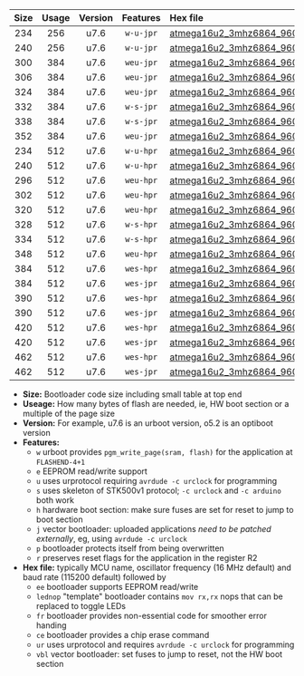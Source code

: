 |Size|Usage|Version|Features|Hex file|
|:-:|:-:|:-:|:-:|:--|
|234|256|u7.6|`w-u-jpr`|[atmega16u2_3mhz6864_9600bps_ur_vbl.hex](https://raw.githubusercontent.com/stefanrueger/urboot/main/bootloaders/atmega16u2/fcpu_3mhz6864/9600_bps/atmega16u2_3mhz6864_9600bps_ur_vbl.hex)|
|240|256|u7.6|`w-u-jpr`|[atmega16u2_3mhz6864_9600bps_lednop_ur_vbl.hex](https://raw.githubusercontent.com/stefanrueger/urboot/main/bootloaders/atmega16u2/fcpu_3mhz6864/9600_bps/atmega16u2_3mhz6864_9600bps_lednop_ur_vbl.hex)|
|300|384|u7.6|`weu-jpr`|[atmega16u2_3mhz6864_9600bps_ee_ur_vbl.hex](https://raw.githubusercontent.com/stefanrueger/urboot/main/bootloaders/atmega16u2/fcpu_3mhz6864/9600_bps/atmega16u2_3mhz6864_9600bps_ee_ur_vbl.hex)|
|306|384|u7.6|`weu-jpr`|[atmega16u2_3mhz6864_9600bps_ee_lednop_ur_vbl.hex](https://raw.githubusercontent.com/stefanrueger/urboot/main/bootloaders/atmega16u2/fcpu_3mhz6864/9600_bps/atmega16u2_3mhz6864_9600bps_ee_lednop_ur_vbl.hex)|
|324|384|u7.6|`weu-jpr`|[atmega16u2_3mhz6864_9600bps_ee_lednop_fr_ur_vbl.hex](https://raw.githubusercontent.com/stefanrueger/urboot/main/bootloaders/atmega16u2/fcpu_3mhz6864/9600_bps/atmega16u2_3mhz6864_9600bps_ee_lednop_fr_ur_vbl.hex)|
|332|384|u7.6|`w-s-jpr`|[atmega16u2_3mhz6864_9600bps_vbl.hex](https://raw.githubusercontent.com/stefanrueger/urboot/main/bootloaders/atmega16u2/fcpu_3mhz6864/9600_bps/atmega16u2_3mhz6864_9600bps_vbl.hex)|
|338|384|u7.6|`w-s-jpr`|[atmega16u2_3mhz6864_9600bps_lednop_vbl.hex](https://raw.githubusercontent.com/stefanrueger/urboot/main/bootloaders/atmega16u2/fcpu_3mhz6864/9600_bps/atmega16u2_3mhz6864_9600bps_lednop_vbl.hex)|
|352|384|u7.6|`weu-jpr`|[atmega16u2_3mhz6864_9600bps_ee_lednop_fr_ce_ur_vbl.hex](https://raw.githubusercontent.com/stefanrueger/urboot/main/bootloaders/atmega16u2/fcpu_3mhz6864/9600_bps/atmega16u2_3mhz6864_9600bps_ee_lednop_fr_ce_ur_vbl.hex)|
|234|512|u7.6|`w-u-hpr`|[atmega16u2_3mhz6864_9600bps_ur.hex](https://raw.githubusercontent.com/stefanrueger/urboot/main/bootloaders/atmega16u2/fcpu_3mhz6864/9600_bps/atmega16u2_3mhz6864_9600bps_ur.hex)|
|240|512|u7.6|`w-u-hpr`|[atmega16u2_3mhz6864_9600bps_lednop_ur.hex](https://raw.githubusercontent.com/stefanrueger/urboot/main/bootloaders/atmega16u2/fcpu_3mhz6864/9600_bps/atmega16u2_3mhz6864_9600bps_lednop_ur.hex)|
|296|512|u7.6|`weu-hpr`|[atmega16u2_3mhz6864_9600bps_ee_ur.hex](https://raw.githubusercontent.com/stefanrueger/urboot/main/bootloaders/atmega16u2/fcpu_3mhz6864/9600_bps/atmega16u2_3mhz6864_9600bps_ee_ur.hex)|
|302|512|u7.6|`weu-hpr`|[atmega16u2_3mhz6864_9600bps_ee_lednop_ur.hex](https://raw.githubusercontent.com/stefanrueger/urboot/main/bootloaders/atmega16u2/fcpu_3mhz6864/9600_bps/atmega16u2_3mhz6864_9600bps_ee_lednop_ur.hex)|
|320|512|u7.6|`weu-hpr`|[atmega16u2_3mhz6864_9600bps_ee_lednop_fr_ur.hex](https://raw.githubusercontent.com/stefanrueger/urboot/main/bootloaders/atmega16u2/fcpu_3mhz6864/9600_bps/atmega16u2_3mhz6864_9600bps_ee_lednop_fr_ur.hex)|
|328|512|u7.6|`w-s-hpr`|[atmega16u2_3mhz6864_9600bps.hex](https://raw.githubusercontent.com/stefanrueger/urboot/main/bootloaders/atmega16u2/fcpu_3mhz6864/9600_bps/atmega16u2_3mhz6864_9600bps.hex)|
|334|512|u7.6|`w-s-hpr`|[atmega16u2_3mhz6864_9600bps_lednop.hex](https://raw.githubusercontent.com/stefanrueger/urboot/main/bootloaders/atmega16u2/fcpu_3mhz6864/9600_bps/atmega16u2_3mhz6864_9600bps_lednop.hex)|
|348|512|u7.6|`weu-hpr`|[atmega16u2_3mhz6864_9600bps_ee_lednop_fr_ce_ur.hex](https://raw.githubusercontent.com/stefanrueger/urboot/main/bootloaders/atmega16u2/fcpu_3mhz6864/9600_bps/atmega16u2_3mhz6864_9600bps_ee_lednop_fr_ce_ur.hex)|
|384|512|u7.6|`wes-hpr`|[atmega16u2_3mhz6864_9600bps_ee.hex](https://raw.githubusercontent.com/stefanrueger/urboot/main/bootloaders/atmega16u2/fcpu_3mhz6864/9600_bps/atmega16u2_3mhz6864_9600bps_ee.hex)|
|384|512|u7.6|`wes-jpr`|[atmega16u2_3mhz6864_9600bps_ee_vbl.hex](https://raw.githubusercontent.com/stefanrueger/urboot/main/bootloaders/atmega16u2/fcpu_3mhz6864/9600_bps/atmega16u2_3mhz6864_9600bps_ee_vbl.hex)|
|390|512|u7.6|`wes-hpr`|[atmega16u2_3mhz6864_9600bps_ee_lednop.hex](https://raw.githubusercontent.com/stefanrueger/urboot/main/bootloaders/atmega16u2/fcpu_3mhz6864/9600_bps/atmega16u2_3mhz6864_9600bps_ee_lednop.hex)|
|390|512|u7.6|`wes-jpr`|[atmega16u2_3mhz6864_9600bps_ee_lednop_vbl.hex](https://raw.githubusercontent.com/stefanrueger/urboot/main/bootloaders/atmega16u2/fcpu_3mhz6864/9600_bps/atmega16u2_3mhz6864_9600bps_ee_lednop_vbl.hex)|
|420|512|u7.6|`wes-hpr`|[atmega16u2_3mhz6864_9600bps_ee_lednop_fr.hex](https://raw.githubusercontent.com/stefanrueger/urboot/main/bootloaders/atmega16u2/fcpu_3mhz6864/9600_bps/atmega16u2_3mhz6864_9600bps_ee_lednop_fr.hex)|
|420|512|u7.6|`wes-jpr`|[atmega16u2_3mhz6864_9600bps_ee_lednop_fr_vbl.hex](https://raw.githubusercontent.com/stefanrueger/urboot/main/bootloaders/atmega16u2/fcpu_3mhz6864/9600_bps/atmega16u2_3mhz6864_9600bps_ee_lednop_fr_vbl.hex)|
|462|512|u7.6|`wes-hpr`|[atmega16u2_3mhz6864_9600bps_ee_lednop_fr_ce.hex](https://raw.githubusercontent.com/stefanrueger/urboot/main/bootloaders/atmega16u2/fcpu_3mhz6864/9600_bps/atmega16u2_3mhz6864_9600bps_ee_lednop_fr_ce.hex)|
|462|512|u7.6|`wes-jpr`|[atmega16u2_3mhz6864_9600bps_ee_lednop_fr_ce_vbl.hex](https://raw.githubusercontent.com/stefanrueger/urboot/main/bootloaders/atmega16u2/fcpu_3mhz6864/9600_bps/atmega16u2_3mhz6864_9600bps_ee_lednop_fr_ce_vbl.hex)|

- **Size:** Bootloader code size including small table at top end
- **Useage:** How many bytes of flash are needed, ie, HW boot section or a multiple of the page size
- **Version:** For example, u7.6 is an urboot version, o5.2 is an optiboot version
- **Features:**
  + `w` urboot provides `pgm_write_page(sram, flash)` for the application at `FLASHEND-4+1`
  + `e` EEPROM read/write support
  + `u` uses urprotocol requiring `avrdude -c urclock` for programming
  + `s` uses skeleton of STK500v1 protocol; `-c urclock` and `-c arduino` both work
  + `h` hardware boot section: make sure fuses are set for reset to jump to boot section
  + `j` vector bootloader: uploaded applications *need to be patched externally*, eg, using `avrdude -c urclock`
  + `p` bootloader protects itself from being overwritten
  + `r` preserves reset flags for the application in the register R2
- **Hex file:** typically MCU name, oscillator frequency (16 MHz default) and baud rate (115200 default) followed by
  + `ee` bootloader supports EEPROM read/write
  + `lednop` "template" bootloader contains `mov rx,rx` nops that can be replaced to toggle LEDs
  + `fr` bootloader provides non-essential code for smoother error handing
  + `ce` bootloader provides a chip erase command
  + `ur` uses urprotocol and requires `avrdude -c urclock` for programming
  + `vbl` vector bootloader: set fuses to jump to reset, not the HW boot section
